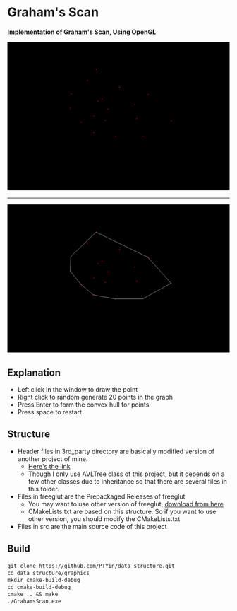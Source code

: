 # Graham's Scan

**Implementation of Graham's Scan, Using OpenGL**

![before](before.png)

---

![after](after.png)

## Explanation

- Left click in the window to draw the point
- Right click to random generate 20 points in the graph 
- Press Enter to form the convex hull for points
- Press space to restart. 

## Structure

- Header files in 3rd_party directory are basically modified version of another project of mine.
    - [Here's the link](https://github.com/PTYin/data_structure.git) 
    - Though I only use AVLTree class of this project, but it depends on a few other classes due to inheritance so that there are several files in this folder.
- Files in freeglut are the Prepackaged Releases of freeglut
    - You may want to use other version of freeglut, [download from here](http://freeglut.sourceforge.net/index.php#download)
    - CMakeLists.txt are based on this structure. So if you want to use other version, you should modify the CMakeLists.txt
- Files in src are the main source code of this project

## Build
    git clone https://github.com/PTYin/data_structure.git
    cd data_structure/graphics
    mkdir cmake-build-debug
    cd cmake-build-debug
    cmake .. && make
    ./GrahamsScan.exe